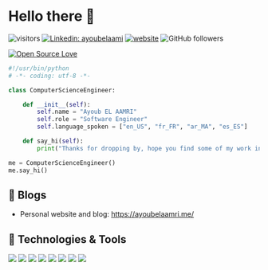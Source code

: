 
# Hello there 👋

<!-- [![Twitter Follow](https://img.shields.io/twitter/follow/misteranmol?label=Follow)](https://twitter.com/intent/follow?screen_name=misteranmol) -->
![visitors](https://visitor-badge.laobi.icu/badge?page_id=ayoubelaamri.ayoubelaamri)
[![Linkedin: ayoubelaami](https://img.shields.io/badge/-ayoubelaamri-blue?style=flat-square&logo=Linkedin&logoColor=white&link=https://www.linkedin.com/in/ayoubelaamri/)](https://www.linkedin.com/in/ayoubelaamri/)
[![website](https://img.shields.io/badge/Website-46a2f1.svg?&style=flat-square&logo=Google-Chrome&logoColor=white&link=https://ayoubelaamri.me/)](https://ayoubelaamri.me/)
![GitHub followers](https://img.shields.io/github/followers/ayoubelaamri?label=Follow&style=social)

[![Open Source Love](https://badges.frapsoft.com/os/v1/open-source.svg?v=102)](https://github.com/ellerbrock/open-source-badge/)


```python
#!/usr/bin/python
# -*- coding: utf-8 -*-

class ComputerScienceEngineer:

    def __init__(self):
        self.name = "Ayoub EL AAMRI"
        self.role = "Software Engineer"
        self.language_spoken = ["en_US", "fr_FR", "ar_MA", "es_ES"]

    def say_hi(self):
        print("Thanks for dropping by, hope you find some of my work interesting.")

me = ComputerScienceEngineer()
me.say_hi()
```

## 📝 Blogs

- Personal website and blog: https://ayoubelaamri.me/


## 🔧 Technologies & Tools

![](https://img.shields.io/badge/OS-Linux-informational?style=flat&logo=linux&logoColor=white&color=6aa6f8)
![](https://img.shields.io/badge/Editor-VS_Code-informational?style=flat&logo=visual-studio-code&logoColor=white&color=6aa6f8)
![](https://img.shields.io/badge/Code-Python-informational?style=flat&logo=python&logoColor=white&color=6aa6f8)
![](https://img.shields.io/badge/Code-JavaScript-informational?style=flat&logo=javascript&logoColor=white&color=6aa6f8)
![](https://img.shields.io/badge/Code-React-informational?style=flat&logo=react&logoColor=white&color=6aa6f8)
![](https://img.shields.io/badge/Shell-Bash-informational?style=flat&logo=gnu-bash&logoColor=white&color=6aa6f8)
![](https://img.shields.io/badge/Tools-PostgreSQL-informational?style=flat&logo=postgresql&logoColor=white&color=6aa6f8)
![](https://img.shields.io/badge/Tools-Docker-informational?style=flat&logo=docker&logoColor=white&color=6aa6f8)


<!-- ### A little more about me...  

```javascript
const anmol = {
    pronouns: "He" | "Him",
    code: ["Javascript", "Python", "Java", "C#", "PHP"],
    askMeAbout: ["web dev", "data analysis", "machine learning"],
    technologies: {
        backEnd: {
            js: ["node", "expressjs"],
            python: ["flask", "django"],
            java: ["spring"],
            php: ["lravel],
        },
        frontEnd: {
            js: ["reactjs", "vuejs"],
            css: ["Bootstrap"],
        },
        Desktop: {
            java: ["javaFx", "swing"],
        },
        devOps: ["AWS", "Docker🐳"],
        databases: ["mongodb", "MySql", "postgresql"],
        misc: ["Firebase", "Socket.IO", "selenium", "open-cv", "php", "SuiteApp"]
    },
    architecture: ["Serverless Architecture", "Progressive web applications", "Single page applications"],
    currentFocus: "Machine Learning",
    funFact: "There are two ways to write error-free programs; only the third one works"
};
```
 -->

